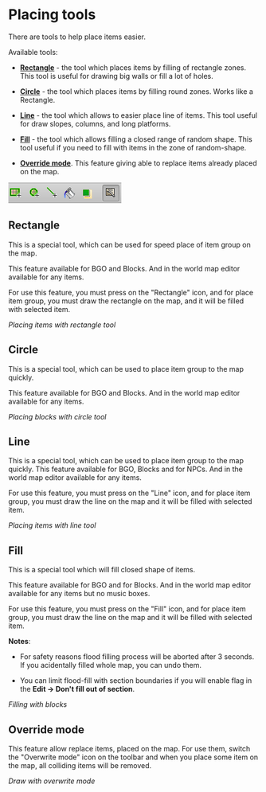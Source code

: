 # Placing tools

There are tools to help place items easier.

Available tools:

- **[Rectangle](#Rectangle)** - the tool which places items by filling of rectangle zones. This tool is useful for drawing big walls or fill a lot of holes.

- **[Circle](#Circle)** - the tool which places items by filling round zones. Works like a Rectangle.

- **[Line](#Line)** - the tool which allows to easier place line of items. This tool useful for draw slopes, columns, and long platforms.

- **[Fill](#Fill)** - the tool which allows filling a closed range of random shape. This tool useful if you need to fill with items in the zone of random-shape.

- **[Override mode](#override-mode)**. This feature giving able to replace items already placed on the map.

![Pseudo-foregroundBGO-1](screenshots/LevelEditing/Items/PlacingTools.png)


## Rectangle

This is a special tool, which can be used for speed place of item group on the map.

This feature available for BGO and Blocks. And in the world map editor available for any items.

 

For use this feature, you must press on the "Rectangle" icon, and for place item group, you must draw the rectangle on the map, and it will be filled with selected item.


_Placing items with rectangle tool_

<ImageZoom 
  alt="rect_tool_in_action"
  url="demos/demo-place-rect.gif"
  width="200px"
  :border="true" 
/>


## Circle

This is a special tool, which can be used to place item group to the map quickly.

This feature available for BGO and Blocks. And in the world map editor available for any items.


_Placing blocks with circle tool_

<ImageZoom 
  alt="circle_tool_in_action"
  url="demos/demo-place-circle.gif"
  width="200px"
  :border="true" 
/>


## Line

This is a special tool, which can be used to place item group to the map quickly.
This feature available for BGO, Blocks and for NPCs. And in the world map editor available for any items.

For use this feature, you must press on the "Line" icon, and for place item group, you must draw the line on the map and it will be filled with selected item.


_Placing items with line tool_

<ImageZoom 
  alt="line_tool_in_action"
  url="demos/demo-place-line.gif"
  width="200px"
  :border="true" 
/>

<ImageZoom 
  alt="line_tool"
  url="screenshots/LevelEditing/Items/place_blocks_line2.png"
  width="200px"
  :border="true" 
/>

## Fill

This is a special tool which will fill closed shape of items.

This feature available for BGO and for Blocks. And in the world map editor available for any items but no music boxes.

For use this feature, you must press on the "Fill" icon, and for place item group, you must draw the line on the map and it will be filled with selected item.

**Notes**:

- For safety reasons flood filling process will be aborted after 3 seconds. If you acidentally filled whole map, you can undo them.

- You can limit flood-fill with section boundaries if you will enable flag in the **Edit -> Don't fill out of section**.

_Filling with blocks_

<ImageZoom 
  alt="fill"
  url="demos/demo-place-flood.gif"
  width="200px"
  :border="true" 
/>


## Override mode

This feature allow replace items, placed on the map. For use them, switch the "Overwrite mode" icon on the toolbar and when you place some item on the map, all colliding items will be removed.
 
_Draw with overwrite mode_

<ImageZoom 
  alt="override"
  url="demos/demo-override-mode.gif"
  width="200px"
  :border="true" 
/>
